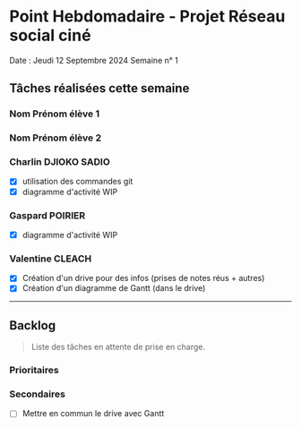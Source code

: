 # Point Hebdomadaire - Projet Réseau social ciné

Date : Jeudi 12 Septembre 2024
Semaine n° 1

## Tâches réalisées cette semaine


### Nom Prénom élève 1

### Nom Prénom élève 2

### Charlin DJIOKO SADIO
- [X] utilisation des commandes git
- [X] diagramme d'activité WIP
### Gaspard POIRIER
- [X] diagramme d'activité WIP

### Valentine CLEACH
- [x] Création d'un drive pour des infos (prises de notes réus + autres)
- [x] Création d'un diagramme de Gantt (dans le drive)

---

## Backlog

> Liste des tâches en attente de prise en charge.

### Prioritaires

### Secondaires
- [ ] Mettre en commun le drive avec Gantt
